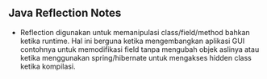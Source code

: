 ## Java Reflection Notes

* Reflection digunakan untuk memanipulasi class/field/method bahkan ketika runtime. Hal ini berguna ketika mengembangkan aplikasi GUI contohnya untuk memodifikasi field tanpa mengubah objek aslinya atau ketika menggunakan spring/hibernate untuk mengakses hidden class ketika kompilasi.